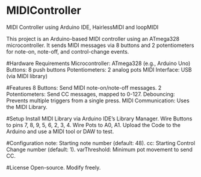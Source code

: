 # MIDIController
MIDI Controller using Arduino IDE, HairlessMIDI and loopMIDI

This project is an Arduino-based MIDI controller using an ATmega328 microcontroller. It sends MIDI messages via 8 buttons and 2 potentiometers for note-on, note-off, and control-change events.

#Hardware Requirements
Microcontroller: ATmega328 (e.g., Arduino Uno)
Buttons: 8 push buttons
Potentiometers: 2 analog pots
MIDI Interface: USB (via MIDI library)

#Features
8 Buttons: Send MIDI note-on/note-off messages.
2 Potentiometers: Send CC messages, mapped to 0-127.
Debouncing: Prevents multiple triggers from a single press.
MIDI Communication: Uses the MIDI Library.

#Setup
Install MIDI Library via Arduino IDE’s Library Manager.
Wire Buttons to pins 7, 8, 9, 5, 6, 2, 3, 4.
Wire Pots to A0, A1.
Upload the Code to the Arduino and use a MIDI tool or DAW to test.

#Configuration
note: Starting note number (default: 48).
cc: Starting Control Change number (default: 1).
varThreshold: Minimum pot movement to send CC.

#License
Open-source. Modify freely.
